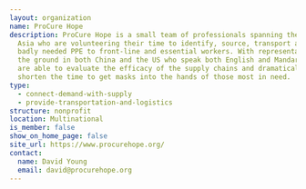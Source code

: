 ```yaml
---
layout: organization
name: ProCure Hope
description: ProCure Hope is a small team of professionals spanning the US and
  Asia who are volunteering their time to identify, source, transport and donate
  badly needed PPE to front-line and essential workers. With representatives on
  the ground in both China and the US who speak both English and Mandarin, they
  are able to evaluate the efficacy of the supply chains and dramatically
  shorten the time to get masks into the hands of those most in need.
type:
  - connect-demand-with-supply
  - provide-transportation-and-logistics
structure: nonprofit
location: Multinational
is_member: false
show_on_home_page: false
site_url: https://www.procurehope.org/
contact:
  name: David Young
  email: david@procurehope.org
---
```

